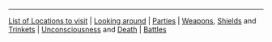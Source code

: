 
---
[List of Locations to visit]({site.baseurl}/locations/index.md) 
 | [Looking around]({site.baseurl}/look.md) 
 | [Parties]({site.baseurl}/parties.md)
 | [Weapons]({site.baseurl}/items/weapons.md), [Shields]({site.baseurl}/items/shields.md) and [Trinkets]({site.baseurl}/items/trinkets.md) 
 | [Unconsciousness]({site.baseurl}/unconscious.md) and [Death]({site.baseurl}/death.md)
 | [Battles]({site.baseurl}/battles.md)
